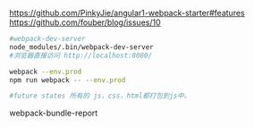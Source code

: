 

https://github.com/PinkyJie/angular1-webpack-starter#features
https://github.com/fouber/blog/issues/10


```bash
#webpack-dev-server
node_modules/.bin/webpack-dev-server
#浏览器直接访问 http://localhost:8080/

webpack --env.prod
npm run webpack -- --env.prod

#future states 所有的 js，css，html都打包到js中。
```


webpack-bundle-report
